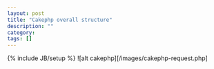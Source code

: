 ```yaml
---
layout: post
title: "Cakephp overall structure"
description: ""
category: 
tags: []
---
```

{% include JB/setup %}
![alt cakephp][/images/cakephp-request.php]
